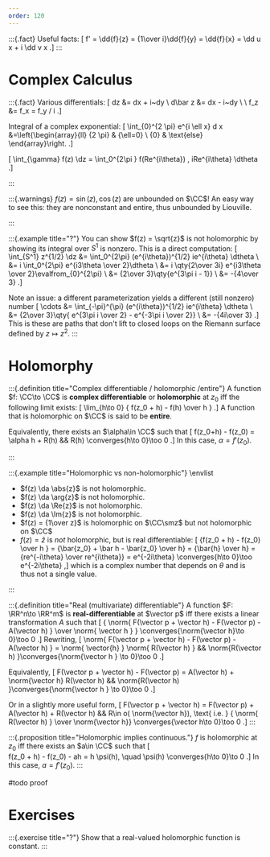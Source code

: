 ```yaml
---
order: 120
---
```



:::{.fact}
Useful facts:
\[
f' = \dd{f}{z} = {1\over i}\dd{f}{y} = \dd{f}{x} = \dd u x + i \dd v x
.\]
:::

# Complex Calculus

:::{.fact}
Various differentials:
\[
dz &= dx + i~dy \\
d\bar z &= dx - i~dy \\ \\
f_z &= f_x = f_y / i
.\]

Integral of a complex exponential:
\[
\int_{0}^{2 \pi} e^{i \ell x} d x
&=\left\{\begin{array}{ll}
{2 \pi} & {\ell=0} \\ 
{0} & \text{else}
\end{array}\right.
.\]

\[
\int_{\gamma} f(z) \dz = \int_0^{2\pi } f(Re^{i\theta}) \, iRe^{i\theta} \dtheta
.\]


:::

:::{.warnings}
$f(z) = \sin(z), \cos(z)$ are unbounded on $\CC$!
An easy way to see this: they are nonconstant and entire, thus unbounded by Liouville.

:::

:::{.example title="?"}
You can show $f(z) = \sqrt{z}$ is not holomorphic by showing its integral over $S^1$ is nonzero.
This is a direct computation:
\[
\int_{S^1} z^{1/2} \dz 
&= \int_0^{2\pi} (e^{i\theta})^{1/2} ie^{i\theta} \dtheta \\
&= i \int_0^{2\pi} e^{i3\theta \over 2}\dtheta \\
&= i \qty{2\over 3i} e^{i3\theta \over 2}\evalfrom_{0}^{2\pi} \\
&= {2\over 3}\qty{e^{3\pi i - 1}} \\
&= -{4\over 3}
.\]

Note an issue: a different parameterization yields a different (still nonzero) number
\[
\cdots 
&= \int_{-\pi}^{\pi} (e^{i\theta})^{1/2} ie^{i\theta} \dtheta \\
&= {2\over 3}\qty{ e^{3\pi i \over 2} - e^{-3\pi i \over 2}} \\
&= -{4i\over 3}
.\]
This is these are paths that don't lift to closed loops on the Riemann surface defined by $z\mapsto z^2$.
:::

# Holomorphy

:::{.definition title="Complex differentiable / holomorphic /entire"}
A function $f: \CC\to \CC$ is **complex differentiable** or **holomorphic** at $z_0$ iff the following limit exists:
\[
\lim_{h\to 0} { f(z_0 + h) - f(h) \over h  } 
.\]
A function that is holomorphic on $\CC$ is said to be **entire**.

Equivalently, there exists an $\alpha\in \CC$ such that
\[
f(z_0+h) - f(z_0) = \alpha h + R(h) && R(h) \converges{h\to 0}\too 0 
.\]
In this case, $\alpha = f'(z_0)$.

:::

:::{.example title="Holomorphic vs non-holomorphic"}
\envlist

- $f(z) \da \abs{z}$ is not holomorphic.
- $f(z) \da \arg{z}$ is not holomorphic.
- $f(z) \da \Re{z}$ is not holomorphic.
- $f(z) \da \Im{z}$ is not holomorphic.
- $f(z) = {1\over z}$ is holomorphic on $\CC\smz$ but not holomorphic on $\CC$
- $f(z) = \bar{z}$ is *not* holomorphic, but is real differentiable:
\[
{f(z_0 + h) - f(z_0) \over h } = {\bar{z_0} + \bar h - \bar{z_0} \over h} = {\bar{h} \over h} = {re^{-i\theta} \over re^{i\theta}} = e^{-2i\theta} \converges{h\to 0}\too e^{-2i\theta}
,\]
which is a complex number that depends on $\theta$ and is thus not a single value.

:::

:::{.definition title="Real (multivariate) differentiable"}
A function $F: \RR^n\to \RR^m$ is **real-differentiable** at $\vector p$ iff there exists a linear transformation $A$ such that
\[
{ \norm{ F(\vector p + \vector h) - F(\vector p) - A(\vector h) } \over \norm{ \vector h } } \converges{\norm{\vector h}\to 0}\too 0
.\]
Rewriting,
\[
\norm{ F(\vector p + \vector h) - F(\vector p)  - A(\vector h) } = \norm{ \vector{h} } \norm{ R(\vector h) }
&& \norm{R(\vector h) }\converges{\norm{\vector h } \to 0}\too 0
.\]

Equivalently, 
\[
F(\vector p + \vector h) - F(\vector p) = A(\vector h) + \norm{\vector h} R(\vector h) && \norm{R(\vector h) }\converges{\norm{\vector h } \to 0}\too 0
.\]

Or in a slightly more useful form,
\[
F(\vector p + \vector h) = F(\vector p) + A(\vector h) + R(\vector h) && R\in o( \norm{\vector h}), \text{ i.e. }
{ \norm{ R(\vector h) } \over  \norm{\vector h}} \converges{\vector h\to 0}\too 0
.\]
:::

:::{.proposition title="Holomorphic implies continuous."}
$f$ is holomorphic at $z_0$ iff there exists an $a\in \CC$ such that
\[  
f(z_0 + h) - f(z_0) - ah = h \psi(h), \quad \psi(h) \converges{h\to 0}\to 0
.\]
In this case, $a = f'(z_0)$.
:::

#todo proof

# Exercises

:::{.exercise title="?"}
Show that a real-valued holomorphic function is constant.
:::

